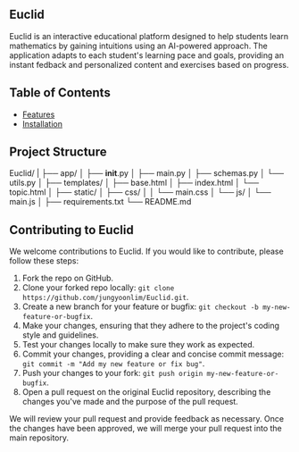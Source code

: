 ## Euclid 

Euclid is an interactive educational platform designed to help students learn mathematics by gaining intuitions using an AI-powered approach. The application adapts to each student's learning pace and goals, providing an instant fedback and personalized content and exercises based on progress. 

## Table of Contents 

- [Features](#features)
- [Installation](#installation)

## Project Structure 

Euclid/
|
├── app/
│   ├── __init__.py
│   ├── main.py
│   ├── schemas.py
│   └── utils.py
│
├── templates/
│   ├── base.html
│   ├── index.html
│   └── topic.html
│
├── static/
│   ├── css/
│   │   └── main.css
│   └── js/
│       └── main.js
│
├── requirements.txt
└── README.md
 
## Contributing to Euclid

We welcome contributions to Euclid. If you would like to contribute, please follow these steps:

1. Fork the repo on GitHub.
2. Clone your forked repo locally: `git clone https://github.com/jungyoonlim/Euclid.git`.
3. Create a new branch for your feature or bugfix: `git checkout -b my-new-feature-or-bugfix`.
4. Make your changes, ensuring that they adhere to the project's coding style and guidelines.
5. Test your changes locally to make sure they work as expected.
6. Commit your changes, providing a clear and concise commit message: `git commit -m "Add my new feature or fix bug"`.
7. Push your changes to your fork: `git push origin my-new-feature-or-bugfix`.
8. Open a pull request on the original Euclid repository, describing the changes you've made and the purpose of the pull request.

We will review your pull request and provide feedback as necessary. Once the changes have been approved, we will merge your pull request into the main repository.

